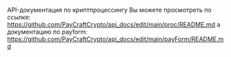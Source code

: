 API-документация по криптпроцессингу Вы можете просмотреть по ссылке: https://github.com/PayCraftCrypto/api_docs/edit/main/proc/README.md 
а документацию по payform: https://github.com/PayCraftCrypto/api_docs/edit/main/payForm/README.md
